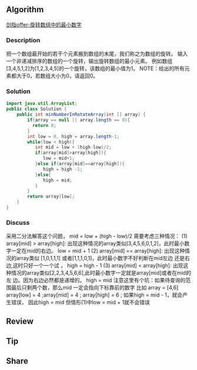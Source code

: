 ## Algorithm

[剑指offer-旋转数组中的最小数字](https://www.nowcoder.com/practice/9f3231a991af4f55b95579b44b7a01ba?tpId=13&tags=&title=&diffculty=0&judgeStatus=0&rp=1)

### Description

把一个数组最开始的若干个元素搬到数组的末尾，我们称之为数组的旋转。
输入一个非递减排序的数组的一个旋转，输出旋转数组的最小元素。
例如数组[3,4,5,1,2]为[1,2,3,4,5]的一个旋转，该数组的最小值为1。
NOTE：给出的所有元素都大于0，若数组大小为0，请返回0。

### Solution

```java
import java.util.ArrayList;
public class Solution {
    public int minNumberInRotateArray(int [] array) {
        if(array == null || array.length == 0){
          return 0;
        }
        int low = 0, high = array.length-1;
        while(low < high){
           int mid = low + (high-low)/2;
           if(array[mid]>array[high]){
              low = mid+1;
           }else if(array[mid]==array[high]){
              high = high -1;
           }else{
              high = mid;
           }
        }
        return array[low];
    }
}
```

### Discuss

采用二分法解答这个问题，
mid = low + (high - low)/2
需要考虑三种情况：
(1) array[mid] > array[high]:
出现这种情况的array类似[3,4,5,6,0,1,2]，此时最小数字一定在mid的右边。
low = mid + 1
(2) array[mid] == array[high]:
出现这种情况的array类似 [1,0,1,1,1] 或者[1,1,1,0,1]，此时最小数字不好判断在mid左边
还是右边,这时只好一个一个试 ，
high = high - 1
(3) array[mid] < array[high]:
出现这种情况的array类似[2,2,3,4,5,6,6],此时最小数字一定就是array[mid]或者在mid的左
边。因为右边必然都是递增的。
high = mid
注意这里有个坑：如果待查询的范围最后只剩两个数，那么mid 一定会指向下标靠前的数字
比如 array = [4,6]
array[low] = 4 ;array[mid] = 4 ; array[high] = 6 ;
如果high = mid - 1，就会产生错误， 因此high = mid
但情形(1)中low = mid + 1就不会错误

## Review


## Tip


## Share
